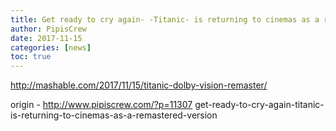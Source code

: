 ```yaml
---
title: Get ready to cry again- -Titanic- is returning to cinemas as a remastered version
author: PipisCrew
date: 2017-11-15
categories: [news]
toc: true
---
```


http://mashable.com/2017/11/15/titanic-dolby-vision-remaster/

origin - http://www.pipiscrew.com/?p=11307 get-ready-to-cry-again-titanic-is-returning-to-cinemas-as-a-remastered-version